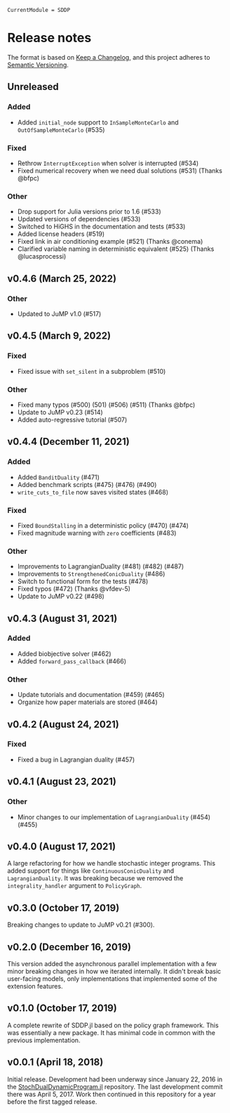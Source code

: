 ```@meta
CurrentModule = SDDP
```

# Release notes

The format is based on [Keep a Changelog](https://keepachangelog.com/en/1.0.0/),
and this project adheres to [Semantic Versioning](https://semver.org/spec/v2.0.0.html).

## Unreleased

### Added

 * Added `initial_node` support to `InSampleMonteCarlo` and
   `OutOfSampleMonteCarlo` (#535)

### Fixed

 * Rethrow `InterruptException` when solver is interrupted (#534)
 * Fixed numerical recovery when we need dual solutions (#531) (Thanks @bfpc)

### Other

 * Drop support for Julia versions prior to 1.6 (#533)
 * Updated versions of dependencies (#533)
 * Switched to HiGHS in the documentation and tests (#533)
 * Added license headers (#519)
 * Fixed link in air conditioning example (#521) (Thanks @conema)
 * Clarified variable naming in deterministic equivalent (#525) (Thanks @lucasprocessi)

## v0.4.6 (March 25, 2022)

### Other

 * Updated to JuMP v1.0 (#517)

## v0.4.5 (March 9, 2022)

### Fixed

 * Fixed issue with `set_silent` in a subproblem (#510)

### Other

 * Fixed many typos (#500) (501) (#506) (#511) (Thanks @bfpc)
 * Update to JuMP v0.23 (#514)
 * Added auto-regressive tutorial (#507)

## v0.4.4 (December 11, 2021)

### Added

 * Added `BanditDuality` (#471)
 * Added benchmark scripts (#475) (#476) (#490)
 * `write_cuts_to_file` now saves visited states (#468)

### Fixed

 * Fixed `BoundStalling` in a deterministic policy (#470) (#474)
 * Fixed magnitude warning with `zero` coefficients (#483)

### Other

 * Improvements to LagrangianDuality (#481) (#482) (#487)
 * Improvements to `StrengthenedConicDuality` (#486)
 * Switch to functional form for the tests (#478)
 * Fixed typos (#472) (Thanks @vfdev-5)
 * Update to JuMP v0.22 (#498)

## v0.4.3 (August 31, 2021)

### Added

 * Added biobjective solver (#462)
 * Added `forward_pass_callback` (#466)

### Other

 * Update tutorials and documentation (#459) (#465)
 * Organize how paper materials are stored (#464)

## v0.4.2 (August 24, 2021)

### Fixed

 * Fixed a bug in Lagrangian duality (#457)

## v0.4.1 (August 23, 2021)

### Other

  * Minor changes to our implementation of `LagrangianDuality` (#454) (#455)

## v0.4.0 (August 17, 2021)

A large refactoring for how we handle stochastic integer programs. This added
support for things like `ContinuousConicDuality` and `LagrangianDuality`. It was
breaking because we removed the `integrality_handler` argument to `PolicyGraph`.

## v0.3.0 (October 17, 2019)

Breaking changes to update to JuMP v0.21 (#300).

## v0.2.0 (December 16, 2019)

This version added the asynchronous parallel implementation with a few minor
breaking changes in how we iterated internally. It didn't break basic
user-facing models, only implementations that implemented some of the extension
features.

## v0.1.0 (October 17, 2019)

A complete rewrite of SDDP.jl based on the policy graph framework. This was
essentially a new package. It has minimal code in common with the previous
implementation.

## v0.0.1 (April 18, 2018)

Initial release. Development had been underway since January 22, 2016 in the
[StochDualDynamicProgram.jl](https://github.com/odow/StochDualDynamicProgram.jl)
repository. The last development commit there was April 5, 2017. Work then
continued in this repository for a year before the first tagged release.
